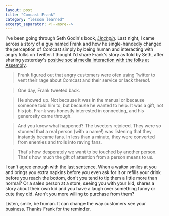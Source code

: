 ```yaml
---
layout: post
title: "Comcast Frank"
category: "lesson learned"
excerpt_separator: <!--more-->
---
```


I've been going through Seth Godin's book, *<a href="http://www.amazon.com/gp/product/1591844096/ref=as_li_tl?ie=UTF8&camp=1789&creative=9325&creativeASIN=1591844096&linkCode=as2&tag=michaelleeco-20&linkId=CSNTQ44AMTZRBDXG">Linchpin</a>*. Last night, I came across a story of a guy named Frank and how he single-handedly changed the perception of Comcast simply by being human and interacting with angry folks on Twitter. I thought I'd share Frank's story as told by Seth, after sharing yesterday's [positive social media interaction with the folks at Assembly](http://michaellee.co/social-media-vs-email).

> Frank figured out that angry customers were ofen using Twitter to vent their rage about Comcast and their service or lack thereof.

> One day, Frank tweeted back.

> He showed up. Not because it was in the manual or because someone told him to, but because he wanted to help. It was a gift, not his job. Frank was honestly interested in connecting, and his generosity came through.

<!--more-->

> And you know what happened? The tweeters rejoiced. They were so stunned that a real person (with a name!) was listening that they instantly became fans. In less than a minute, they were converted from enemies and trolls into raving fans.

> That's how desperately we want to be touched by another person. That's how much the gift of attention from a person means to us.

I can't agree enough with the last sentence. When a waitor smiles at you and brings you extra napkins before you even ask for it or refills your drink before you reach the bottom, don't you tend to tip them a little more than normal? Or a sales person at a store, seeing you with your kid, shares a story about their own kid and you have a laugh over something funny or cute they did. Aren't you more willing to purchase from them?

Listen, smile, be human. It can change the way customers see your business. Thanks Frank for the reminder.
